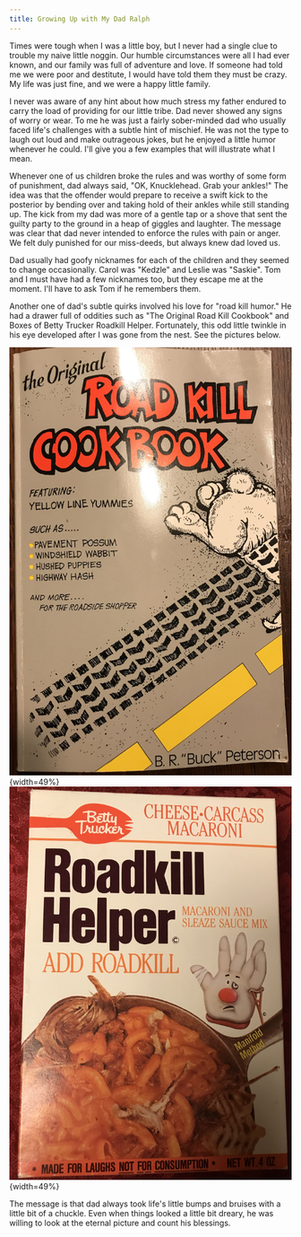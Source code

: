 ```yaml
---
title: Growing Up with My Dad Ralph
---
```


Times were tough when I was a little boy, but I never had a single clue
to trouble my naive little noggin. Our humble circumstances were all I
had ever known, and our family was full of adventure and love. If
someone had told me we were poor and destitute, I would have told them
they must be crazy. My life was just fine, and we were a happy little
family.

I never was aware of any hint about how much stress my father endured to
carry the load of providing for our little tribe. Dad never showed any
signs of worry or wear. To me he was just a fairly sober-minded dad who
usually faced life's challenges with a subtle hint of mischief. He was
not the type to laugh out loud and make outrageous jokes, but he enjoyed
a little humor whenever he could. I'll give you a few examples that
will illustrate what I mean.

Whenever one of us children broke the rules and was worthy of some form
of punishment, dad always said, "OK, Knucklehead. Grab your ankles!"
The idea was that the offender would prepare to receive a swift kick to
the posterior by bending over and taking hold of their ankles while
still standing up. The kick from my dad was more of a gentle tap or a
shove that sent the guilty party to the ground in a heap of giggles and
laughter. The message was clear that dad never intended to enforce the
rules with pain or anger. We felt duly punished for our miss-deeds, but
always knew dad loved us.

Dad usually had goofy nicknames for each of the children and they seemed
to change occasionally. Carol was "Kedzle" and Leslie was "Saskie".
Tom and I must have had a few nicknames too, but they escape me at the
moment. I'll have to ask Tom if he remembers them.

Another one of dad's subtle quirks involved his love for "road kill
humor." He had a drawer full of oddities such as "The Original Road
Kill Cookbook" and Boxes of Betty Trucker Roadkill Helper. Fortunately,
this odd little twinkle in his eye developed after I was gone from the
nest. See the pictures below.

![](md/06_Growing_Up_with_My_Dad_Ralph-media/media/image1.png){width=49%}
![](md/06_Growing_Up_with_My_Dad_Ralph-media/media/image2.png){width=49%}

The message is that dad always took life's little bumps and bruises
with a little bit of a chuckle. Even when things looked a little bit
dreary, he was willing to look at the eternal picture and count his
blessings.
